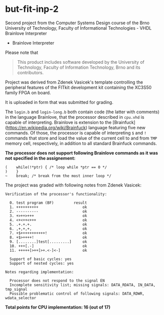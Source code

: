 # but-fit-inp-2
Second project from the Computer Systems Design course of the Brno University of Technology, Faculty of Informational Technologies - VHDL Brainlove Interpreter

- Brainlove Interpreter

Please note that
> This product includes software developed by the University of Technology, Faculty of Information Technology, Brno and its contributors.

Project was derived from Zdenek Vasicek's template controlling the peripheral features of the FITkit development kit containing the XC3S50 family FPGA on board.

It is uploaded in form that was submitted for grading.

The ```login.b``` and ```login-long.b``` both contain code (the latter with comments) in the language Brainlove, that the processor described in ```cpu.vhd``` is capable of interpreting. Brainlove is extension to the [Brainfuck] (https://en.wikipedia.org/wiki/Brainfuck) language featuring five new commands. Of those, the processor is capable of interpreting ```$``` and ```!``` commands that store and load the value of the current cell to and from ```TMP``` memory cell, respectively, in addition to all standard Brainfuck commands.

**The processor does not support following Brainlove commands as it was not specified in the assignement:**

```
(    while(!*ptr) { /* loop while *ptr == 0 */
)    }
~    break; /* break from the most inner loop */
```

The project was graded with following notes from Zdenek Vasicek:

```
Verification of the processor's functionality:

  0. test program (BF)         result
  1. ++++++++++                    ok
  2. ----------                    ok
  3. +>++>+++                      ok
  4. <+<++<+++                     ok
  5. .+.+.+.                       ok
  6. ,+,+,+,                       ok
  7. +$+++++++++++!                ok
  8. +$>++++!                      ok
  9. [........]test[.........]     ok
  10. +++[.-]                      ok
  11. +++++[>++[>+.<-]<-]          ok

  Support of basic cycles: yes
  Support of nested cycles: yes

Notes regarding implementation:

  Processor does not respond to the signal EN
  Incomplete sensitivity list; missing signals: DATA_RDATA, IN_DATA, tmp_signal
  Possible problematic control of following signals: DATA_RDWR, wdata_selector
```

**Total points for CPU implementation: 16 (out of 17)**
